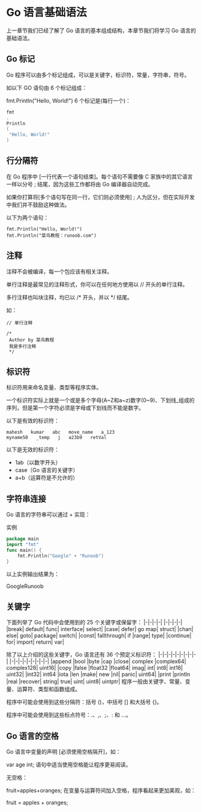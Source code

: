 # Go 语言基础语法

上一章节我们已经了解了 Go 语言的基本组成结构，本章节我们将学习 Go 语言的基础语法。

## Go 标记
Go 程序可以由多个标记组成，可以是关键字，标识符，常量，字符串，符号。

如以下 GO 语句由 6 个标记组成：

fmt.Println("Hello, World!")
6 个标记是(每行一个)：

```go
fmt
.
Println
(
 "Hello, World!"
)
```

## 行分隔符

在 Go 程序中 [一行代表一个语句结束]。每个语句不需要像 C 家族中的其它语言一样以分号 ; 结尾，因为这些工作都将由 Go 编译器自动完成。

如果你打算将[多个语句写在同一行，它们则必须使用] ; 人为区分，但在实际开发中我们并不鼓励这种做法。

以下为两个语句：

```shell
fmt.Println("Hello, World!")
fmt.Println("菜鸟教程：runoob.com")
```

## 注释

注释不会被编译，每一个包应该有相关注释。

单行注释是最常见的注释形式，你可以在任何地方使用以 // 开头的单行注释。

多行注释也叫块注释，均已以 /* 开头，并以 */ 结尾。

如：

```shell
// 单行注释
```

```shell
/*
 Author by 菜鸟教程
 我是多行注释
 */
```

## 标识符

标识符用来命名变量、类型等程序实体。

一个标识符实际上就是一个或是多个字母(A~Z和a~z)数字(0~9)、下划线_组成的序列，但是第一个字符必须是字母或下划线而不能是数字。

以下是有效的标识符：
```
mahesh   kumar   abc   move_name   a_123
myname50   _temp   j   a23b9   retVal
```

以下是无效的标识符：

* 1ab（以数字开头）
* case（Go 语言的关键字）
* a+b（运算符是不允许的）

## 字符串连接

Go 语言的字符串可以通过 + 实现：

实例
```go
package main
import "fmt"
func main() {
    fmt.Println("Google" + "Runoob")
}
```

以上实例输出结果为：

GoogleRunoob

## 关键字

下面列举了 Go 代码中会使用到的 25 个关键字或保留字：
|-|-|-|-|
|-|-|-|-|
|break|	default|	func|	interface|	select|
|case|	defer|	go	map|	struct|
|chan|	else|	goto|	package|	switch|
|const|	fallthrough|	if	|range|	type|
|continue|	for|	import|	return|	var|

除了以上介绍的这些关键字，Go 语言还有 36 个预定义标识符：
|-|-|-|-|-|-|-|-|-|
|-|-|-|-|-|-|-|-|-|
|append	|bool	|byte	|cap	|close|	complex	|complex64|	complex128|	uint16|
|copy	|false	|float32	|float64|	imag|	int|	int8|	int16|	uint32|
|int32|	int64	|iota	|len	|make|	new	|nil|	panic|	uint64|
|print	|println	|real	|recover|	string|	true|	uint|	uint8|	uintptr|
程序一般由关键字、常量、变量、运算符、类型和函数组成。

程序中可能会使用到这些分隔符：括号 ()，中括号 [] 和大括号 {}。

程序中可能会使用到这些标点符号：.、,、;、: 和 …。

## Go 语言的空格

Go 语言中变量的声明 [必须使用空格隔开]，如：

var age int;
语句中适当使用空格能让程序更易阅读。

无空格：

fruit=apples+oranges;
在变量与运算符间加入空格，程序看起来更加美观，如：

fruit = apples + oranges; 